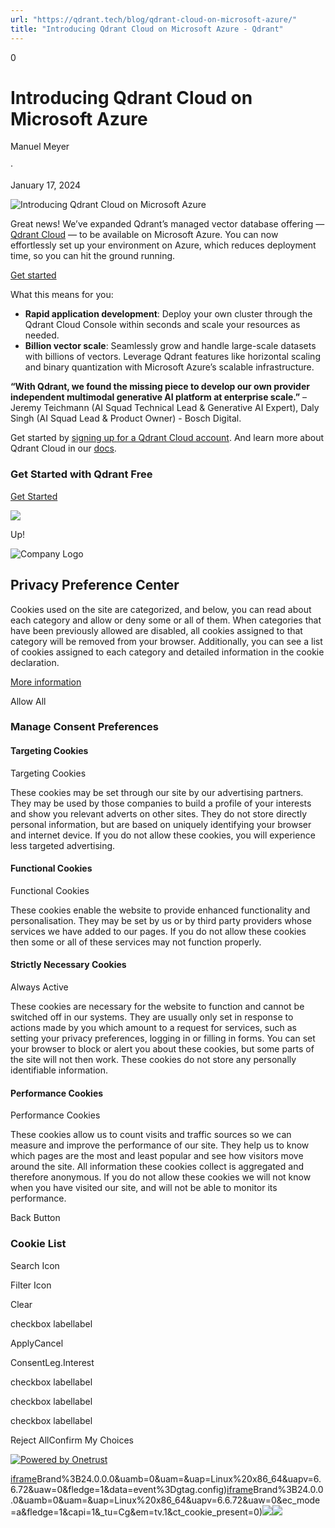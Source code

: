```yaml
---
url: "https://qdrant.tech/blog/qdrant-cloud-on-microsoft-azure/"
title: "Introducing Qdrant Cloud on Microsoft Azure - Qdrant"
---
```


0

# Introducing Qdrant Cloud on Microsoft Azure

Manuel Meyer

·

January 17, 2024

![Introducing Qdrant Cloud on Microsoft Azure](https://qdrant.tech/blog/qdrant-cloud-on-microsoft-azure/preview/title.jpg)

Great news! We’ve expanded Qdrant’s managed vector database offering — [Qdrant Cloud](https://cloud.qdrant.io/) — to be available on Microsoft Azure.
You can now effortlessly set up your environment on Azure, which reduces deployment time, so you can hit the ground running.

[Get started](https://cloud.qdrant.io/)

What this means for you:

- **Rapid application development**: Deploy your own cluster through the Qdrant Cloud Console within seconds and scale your resources as needed.
- **Billion vector scale**: Seamlessly grow and handle large-scale datasets with billions of vectors. Leverage Qdrant features like horizontal scaling and binary quantization with Microsoft Azure’s scalable infrastructure.

**“With Qdrant, we found the missing piece to develop our own provider independent multimodal generative AI platform at enterprise scale.”** – Jeremy Teichmann (AI Squad Technical Lead & Generative AI Expert), Daly Singh (AI Squad Lead & Product Owner) - Bosch Digital.

Get started by [signing up for a Qdrant Cloud account](https://cloud.qdrant.io/). And learn more about Qdrant Cloud in our [docs](https://qdrant.tech/documentation/cloud/).

### Get Started with Qdrant Free

[Get Started](https://cloud.qdrant.io/signup)

![](https://qdrant.tech/img/rocket.svg)

Up!

![Company Logo](https://cdn.cookielaw.org/logos/static/ot_company_logo.png)

## Privacy Preference Center

Cookies used on the site are categorized, and below, you can read about each category and allow or deny some or all of them. When categories that have been previously allowed are disabled, all cookies assigned to that category will be removed from your browser.
Additionally, you can see a list of cookies assigned to each category and detailed information in the cookie declaration.


[More information](https://qdrant.tech/legal/privacy-policy/#cookies-and-web-beacons)

Allow All

### Manage Consent Preferences

#### Targeting Cookies

Targeting Cookies

These cookies may be set through our site by our advertising partners. They may be used by those companies to build a profile of your interests and show you relevant adverts on other sites. They do not store directly personal information, but are based on uniquely identifying your browser and internet device. If you do not allow these cookies, you will experience less targeted advertising.

#### Functional Cookies

Functional Cookies

These cookies enable the website to provide enhanced functionality and personalisation. They may be set by us or by third party providers whose services we have added to our pages. If you do not allow these cookies then some or all of these services may not function properly.

#### Strictly Necessary Cookies

Always Active

These cookies are necessary for the website to function and cannot be switched off in our systems. They are usually only set in response to actions made by you which amount to a request for services, such as setting your privacy preferences, logging in or filling in forms. You can set your browser to block or alert you about these cookies, but some parts of the site will not then work. These cookies do not store any personally identifiable information.

#### Performance Cookies

Performance Cookies

These cookies allow us to count visits and traffic sources so we can measure and improve the performance of our site. They help us to know which pages are the most and least popular and see how visitors move around the site. All information these cookies collect is aggregated and therefore anonymous. If you do not allow these cookies we will not know when you have visited our site, and will not be able to monitor its performance.

Back Button

### Cookie List

Search Icon

Filter Icon

Clear

checkbox labellabel

ApplyCancel

ConsentLeg.Interest

checkbox labellabel

checkbox labellabel

checkbox labellabel

Reject AllConfirm My Choices

[![Powered by Onetrust](https://cdn.cookielaw.org/logos/static/powered_by_logo.svg)](https://www.onetrust.com/products/cookie-consent/)

[iframe](https://td.doubleclick.net/td/rul/10862264272?random=1748573698043&cv=11&fst=1748573698043&fmt=3&bg=ffffff&guid=ON&async=1&gtm=45be55s2v9117590405z8898302740za200zb898302740&gcd=13l3l3l3l1l1&dma=0&tag_exp=101509157~103116026~103130498~103130500~103200004~103233427~103252644~103252646~103351869~103351871~104481633~104481635~104559073~104559075~104611962~104611964&ptag_exp=101509157~102938614~103116026~103130498~103130500~103200004~103233427~103252644~103252646~103351869~103351871~104481633~104481635~104559073~104559075&u_w=1280&u_h=1024&url=https%3A%2F%2Fqdrant.tech%2Fblog%2Fqdrant-cloud-on-microsoft-azure%2F&_ng=1&hn=www.googleadservices.com&frm=0&tiba=Introducing%20Qdrant%20Cloud%20on%20Microsoft%20Azure%20-%20Qdrant&npa=0&pscdl=noapi&auid=1599604023.1748573698&uaa=x86&uab=64&uafvl=Google%2520Chrome%3B137.0.7151.55%7CChromium%3B137.0.7151.55%7CNot%252FA)Brand%3B24.0.0.0&uamb=0&uam=&uap=Linux%20x86_64&uapv=6.6.72&uaw=0&fledge=1&data=event%3Dgtag.config)[iframe](https://td.doubleclick.net/td/rul/10862264272?random=1748573698005&cv=11&fst=1748573698005&fmt=3&bg=ffffff&guid=ON&async=1&gcl_ctr=1&gtm=45be55s2v9117590405z8898302740za200zb898302740&gcd=13l3l3l3l1l1&dma=0&tag_exp=101509157~103116026~103130498~103130500~103200004~103233427~103252644~103252646~103351869~103351871~104481633~104481635~104559073~104559075~104611962~104611964~103308614&ptag_exp=101509157~102938614~103116026~103130498~103130500~103200004~103233427~103252644~103252646~103351869~103351871~104481633~104481635~104559073~104559075&u_w=1280&u_h=1024&url=https%3A%2F%2Fqdrant.tech%2Fblog%2Fqdrant-cloud-on-microsoft-azure%2F&_ng=1&label=_FJrCMev-7EDEND_w7so&hn=www.googleadservices.com&frm=0&tiba=Introducing%20Qdrant%20Cloud%20on%20Microsoft%20Azure%20-%20Qdrant&value=0&bttype=purchase&npa=0&pscdl=noapi&auid=1599604023.1748573698&uaa=x86&uab=64&uafvl=Google%2520Chrome%3B137.0.7151.55%7CChromium%3B137.0.7151.55%7CNot%252FA)Brand%3B24.0.0.0&uamb=0&uam=&uap=Linux%20x86_64&uapv=6.6.72&uaw=0&ec_mode=a&fledge=1&capi=1&_tu=Cg&em=tv.1&ct_cookie_present=0)![](https://t.co/1/i/adsct?bci=4&dv=America%2FAdak%26en-US%2Cen%26Google%20Inc.%26Linux%20x86_64%26255%261280%261024%264%2624%261280%261024%260%26na&eci=3&event=%7B%7D&event_id=6b9f45da-a5e3-4666-ada1-d36c68eb8c74&integration=advertiser&p_id=Twitter&p_user_id=0&pl_id=f52147d9-1968-45dd-b041-80b88b41ec3f&tw_document_href=https%3A%2F%2Fqdrant.tech%2Fblog%2Fqdrant-cloud-on-microsoft-azure%2F&tw_iframe_status=0&txn_id=o81g6&type=javascript&version=2.3.33)![](https://analytics.twitter.com/1/i/adsct?bci=4&dv=America%2FAdak%26en-US%2Cen%26Google%20Inc.%26Linux%20x86_64%26255%261280%261024%264%2624%261280%261024%260%26na&eci=3&event=%7B%7D&event_id=6b9f45da-a5e3-4666-ada1-d36c68eb8c74&integration=advertiser&p_id=Twitter&p_user_id=0&pl_id=f52147d9-1968-45dd-b041-80b88b41ec3f&tw_document_href=https%3A%2F%2Fqdrant.tech%2Fblog%2Fqdrant-cloud-on-microsoft-azure%2F&tw_iframe_status=0&txn_id=o81g6&type=javascript&version=2.3.33)